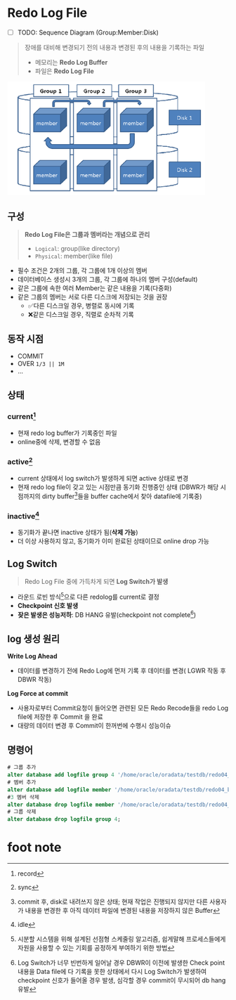 # Redo Log File

- [ ] TODO: Sequence Diagram (Group:Member:Disk)

> 장애를 대비해 변경되기 전의 내용과 변경된 후의 내용을 기록하는 파일
>
> - 메모리는 **Redo Log Buffer**
> - 파일은 **Redo Log File**

<img src="./assets/image-20230712111151093.png" alt="image-20230712111151093" style="zoom:50%;" />

## 구성

> **Redo Log File은 그룹과 멤버라는 개념으로 관리**
>
> - `Logical`: group(like directory)
> - `Physical`: member(like file)

- 필수 조건은 2개의 그룹, 각 그룹에 1개 이상의 멤버
- 데이터베이스 생성시 3개의 그룹, 각 그룹에 하나의 멤버 구성(default)
- 같은 그룹에 속한 여러 Member는 같은 내용을 기록(다중화)
- 같은 그룹의 멤버는 서로 다른 디스크에 저장되는 것을 권장
  - ✅다른 디스크일 경우,  병렬로 동시에 기록
  - ❌같은 디스크일 경우, 직렬로 순차적 기록

## 동작 시점

- COMMIT
- OVER `1/3 || 1M` 
- ...

## 상태

### current[^current]

- 현재 redo log buffer가 기록중인 파일
- online중에 삭제, 변경할 수 없음

### active[^active]

- current 상태에서 log switch가 발생하게 되면 active 상태로 변경
- 현재 redo log file이 갖고 있는 시점만큼 동기화 진행중인 상태
  (DBWR가 해당 시점까지의 dirty buffer[^dirty buffer]들을 buffer cache에서 찾아 datafile에 기록중)

### inactive[^inactive]

- 동기화가 끝나면 inactive 상태가 됨(**삭제 가능**)
- 더 이상 사용하지 않고, 동기화가 이미 완료된 상태이므로 online drop  가능

## Log Switch

> Redo Log File 중에 가득차게 되면 **Log Switch가 발생**

- 라운드 로빈 방식[^Round Robin Scheduling]으로 다른 redolog를 current로 결정
- **Checkpoint 신호 발생**
- **잦은 발생은 성능저하**: DB HANG 유발(checkpoint not complete[^checkpoint notcomplete])

## log 생성 원리

**Write Log Ahead**

- 데이터를 변경하기 전에 Redo Log에 먼저 기록 후 데이터를 변경( LGWR 작동 후 DBWR 작동) 

**Log Force at commit**

- 사용자로부터 Commit요청이 들어오면 관련된 모든 Redo Recode들을 redo Log file에 저장한 후 Commit 을 완료
- 대량의 데이터 변경 후 Commit이 한꺼번에 수행시 성능이슈

## 명령어

```sql
# 그룹 추가
alter database add logfile group 4 '/home/oracle/oradata/testdb/redo04_a.log' size 5M;
# 멤버 추가
alter database add logfile member '/home/oracle/oradata/testdb/redo04_b.log' to group 4;
#3 멤버 삭제
alter database drop logfile member '/home/oracle/oradata/testdb/redo04_b.log';
# 그룹 삭제
alter database drop logfile group 4;
```



# foot note

[^global checkpoint]: shutdown immediate시 발생, checkpoint는 가장 강력한 동기 신호
[^Round Robin Scheduling]: 시분할 시스템을 위해 설계된 선점형 스케줄링 알고리즘, 쉽게말해 프로세스들에게 자원을 사용할 수 있는 기회를 공정하게 부여하기 위한 방법
[^checkpoint notcomplete]: Log Switch가 너무 빈번하게 일어날 경우 DBWR이 이전에 발생한 Check point 내용을 Data file에 다 기록을 못한 상태에서 다시 Log Switch가 발생하여 checkpoint 신호가 들어올 경우 발생, 심각할 경우 commit이 무시되어 db hang 유발
[^current]: record
[^active]: sync
[^inactive]: idle
[^Pinned Buffer]: commit 전, 변경여지가 있는 상태; 다른 사용자가 이미 사용하고 있는 Buffer Block으로 사용할 수 없음
[^Dirty Buffer]: commit 후, disk로 내려쓰지 않은 상태; 현재 작업은 진행되지 않지만 다른 사용자가 내용을 변경한 후 아직 데이터 파일에 변경된 내용을 저장하지 않은 Buffer
[^Free Buffer]: 사용되지 않았거나(Unused) 또는 Dirty Buffer 였다가 디스크로 저장이 되고 다시 재사용 가능하게 된 Block

